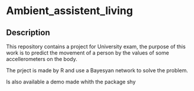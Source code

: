 # Ambient_assistent_living

## Description

This repository contains a project for University exam, the purpose of this work is to predict the movement of a person
by the values of some accellerometers on the body.

The prject is made by R and use a Bayesyan network to solve the problem.

Is also available a demo made whith the package shy
